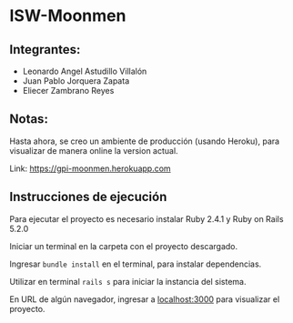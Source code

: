 # ISW-Moonmen

## Integrantes:

* Leonardo Angel Astudillo Villalón
* Juan Pablo Jorquera Zapata
* Eliecer Zambrano Reyes

## Notas:

Hasta ahora, se creo un ambiente de producción (usando Heroku), para visualizar de manera online la version actual.

Link: https://gpi-moonmen.herokuapp.com

## Instrucciones de ejecución

Para ejecutar el proyecto es necesario instalar Ruby 2.4.1 y Ruby on Rails 5.2.0

Iniciar un terminal en la carpeta con el proyecto descargado.

Ingresar `bundle install` en el terminal, para instalar dependencias.

Utilizar en terminal `rails s` para iniciar la instancia del sistema.

En URL de algún navegador, ingresar a [localhost:3000](http://localhost:3000) para visualizar el proyecto.
